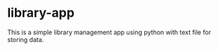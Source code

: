 # library-app
This is a simple library management app using python with text file for storing data.

